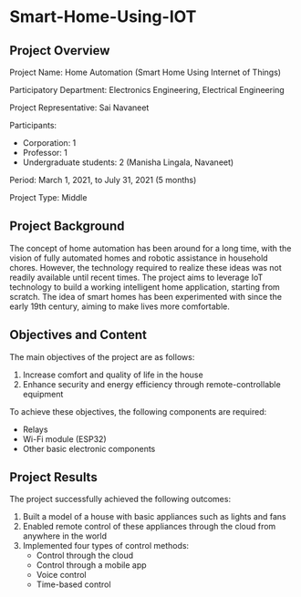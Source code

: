 # Smart-Home-Using-IOT

## Project Overview

Project Name: Home Automation (Smart Home Using Internet of Things)

Participatory Department: Electronics Engineering, Electrical Engineering

Project Representative: Sai Navaneet

Participants:
- Corporation: 1
- Professor: 1
- Undergraduate students: 2 (Manisha Lingala, Navaneet)

Period: March 1, 2021, to July 31, 2021 (5 months)

Project Type: Middle

## Project Background

The concept of home automation has been around for a long time, with the vision of fully automated homes and robotic assistance in household chores. However, the technology required to realize these ideas was not readily available until recent times. The project aims to leverage IoT technology to build a working intelligent home application, starting from scratch. The idea of smart homes has been experimented with since the early 19th century, aiming to make lives more comfortable.

## Objectives and Content

The main objectives of the project are as follows:

1. Increase comfort and quality of life in the house
2. Enhance security and energy efficiency through remote-controllable equipment

To achieve these objectives, the following components are required:

- Relays
- Wi-Fi module (ESP32)
- Other basic electronic components

## Project Results

The project successfully achieved the following outcomes:

1. Built a model of a house with basic appliances such as lights and fans
2. Enabled remote control of these appliances through the cloud from anywhere in the world
3. Implemented four types of control methods:
    - Control through the cloud
    - Control through a mobile app
    - Voice control
    - Time-based control
